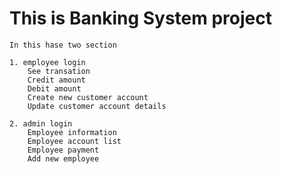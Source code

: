 # This is Banking System project
    In this hase two section 

    1. employee login
        See transation 
        Credit amount 
        Debit amount
        Create new customer account
        Update customer account details

    2. admin login
        Employee information
        Employee account list
        Employee payment
        Add new employee
        